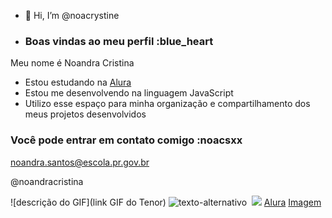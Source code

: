 - 👋 Hi, I’m @noacrystine
- ### Boas vindas ao meu perfil :blue_heart

Meu nome é Noandra Cristina

- Estou estudando na [Alura](https://www.alura.com.br)
- Estou me desenvolvendo na linguagem JavaScript
- Utilizo esse espaço para minha organização e compartilhamento dos meus projetos desenvolvidos

### Você pode entrar em contato comigo :noacsxx

noandra.santos@escola.pr.gov.br

@noandracristina

![descrição do GIF](link GIF do Tenor)
![texto-alternativo](link-da-imagem)
![]()
![](https://img.shields.io/badge/JavaScript-323330?style=for-the-badge&logo=javascript&logoColor=F7DF1E)
[Alura](https://www.alura.com.br)
[Imagem](link-do-site)
